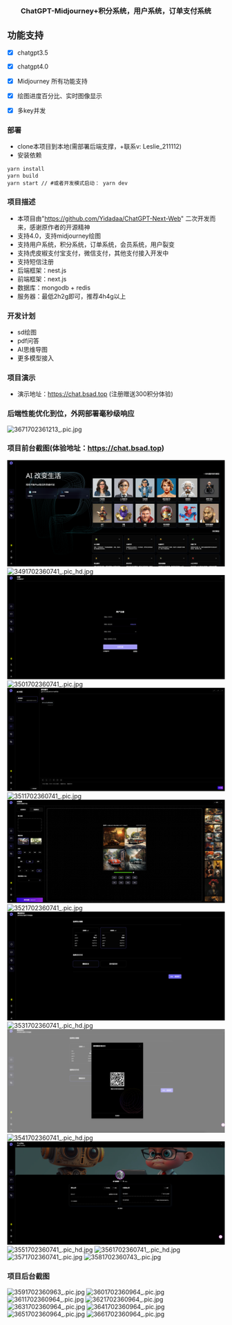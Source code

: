 <div align="center">

<h3 align="center">ChatGPT-Midjourney+积分系统，用户系统，订单支付系统</h3>





</div>

## 功能支持
- [x] chatgpt3.5
- [x] chatgpt4.0
- [x] Midjourney 所有功能支持
- [x] 绘图进度百分比、实时图像显示
- [x] 多key并发


### 部署
- clone本项目到本地(需部署后端支撑，+联系v: Leslie_211112)
- 安装依赖
```shell
yarn install
yarn build
yarn start // #或者开发模式启动： yarn dev
```

### 项目描述
- 本项目由"https://github.com/Yidadaa/ChatGPT-Next-Web" 二次开发而来，感谢原作者的开源精神
- 支持4.0，支持midjourney绘图
- 支持用户系统，积分系统，订单系统，会员系统，用户裂变
- 支持虎皮椒支付宝支付，微信支付，其他支付接入开发中
- 支持短信注册
- 后端框架：nest.js
- 前端框架：next.js
- 数据库：mongodb + redis
- 服务器：最低2h2g即可，推荐4h4g以上

### 开发计划
- sd绘图
- pdf问答
- AI思维导图
- 更多模型接入

### 项目演示
- 演示地址：https://chat.bsad.top (注册赠送300积分体验)

### 后端性能优化到位，外网部署毫秒级响应
![3671702361213_.pic.jpg](..%2F..%2F..%2FLibrary%2FContainers%2Fcom.tencent.xinWeChat%2FData%2FLibrary%2FApplication%20Support%2Fcom.tencent.xinWeChat%2F2.0b4.0.9%2F0533f6c3ec9207613c718af85fe8b0db%2FMessage%2FMessageTemp%2F9e20f478899dc29eb19741386f9343c8%2FImage%2F3671702361213_.pic.jpg)


### 项目前台截图(体验地址：https://chat.bsad.top)
![主界面](./docs/images/3081698650193_.pic_hd.jpg)![3491702360741_.pic_hd.jpg](..%2F..%2F..%2FLibrary%2FContainers%2Fcom.tencent.xinWeChat%2FData%2FLibrary%2FApplication%20Support%2Fcom.tencent.xinWeChat%2F2.0b4.0.9%2F0533f6c3ec9207613c718af85fe8b0db%2FMessage%2FMessageTemp%2F9e20f478899dc29eb19741386f9343c8%2FImage%2F3491702360741_.pic_hd.jpg)
![主界面](./docs/images/3151698650723_.pic.jpg)![3501702360741_.pic.jpg](..%2F..%2F..%2FLibrary%2FContainers%2Fcom.tencent.xinWeChat%2FData%2FLibrary%2FApplication%20Support%2Fcom.tencent.xinWeChat%2F2.0b4.0.9%2F0533f6c3ec9207613c718af85fe8b0db%2FMessage%2FMessageTemp%2F9e20f478899dc29eb19741386f9343c8%2FImage%2F3501702360741_.pic.jpg)
![主界面](./docs/images/3091698650194_.pic.jpg)![3511702360741_.pic.jpg](..%2F..%2F..%2FLibrary%2FContainers%2Fcom.tencent.xinWeChat%2FData%2FLibrary%2FApplication%20Support%2Fcom.tencent.xinWeChat%2F2.0b4.0.9%2F0533f6c3ec9207613c718af85fe8b0db%2FMessage%2FMessageTemp%2F9e20f478899dc29eb19741386f9343c8%2FImage%2F3511702360741_.pic.jpg)
![主界面](./docs/images/3101698650289_.pic_hd.jpg)![3521702360741_.pic.jpg](..%2F..%2F..%2FLibrary%2FContainers%2Fcom.tencent.xinWeChat%2FData%2FLibrary%2FApplication%20Support%2Fcom.tencent.xinWeChat%2F2.0b4.0.9%2F0533f6c3ec9207613c718af85fe8b0db%2FMessage%2FMessageTemp%2F9e20f478899dc29eb19741386f9343c8%2FImage%2F3521702360741_.pic.jpg)
![主界面](./docs/images/3111698650289_.pic.jpg)![3531702360741_.pic_hd.jpg](..%2F..%2F..%2FLibrary%2FContainers%2Fcom.tencent.xinWeChat%2FData%2FLibrary%2FApplication%20Support%2Fcom.tencent.xinWeChat%2F2.0b4.0.9%2F0533f6c3ec9207613c718af85fe8b0db%2FMessage%2FMessageTemp%2F9e20f478899dc29eb19741386f9343c8%2FImage%2F3531702360741_.pic_hd.jpg)
![主界面](./docs/images/3121698650302_.pic.jpg)![3541702360741_.pic_hd.jpg](..%2F..%2F..%2FLibrary%2FContainers%2Fcom.tencent.xinWeChat%2FData%2FLibrary%2FApplication%20Support%2Fcom.tencent.xinWeChat%2F2.0b4.0.9%2F0533f6c3ec9207613c718af85fe8b0db%2FMessage%2FMessageTemp%2F9e20f478899dc29eb19741386f9343c8%2FImage%2F3541702360741_.pic_hd.jpg)
![主界面](./docs/images/3141698650382_.pic.jpg)![3551702360741_.pic_hd.jpg](..%2F..%2F..%2FLibrary%2FContainers%2Fcom.tencent.xinWeChat%2FData%2FLibrary%2FApplication%20Support%2Fcom.tencent.xinWeChat%2F2.0b4.0.9%2F0533f6c3ec9207613c718af85fe8b0db%2FMessage%2FMessageTemp%2F9e20f478899dc29eb19741386f9343c8%2FImage%2F3551702360741_.pic_hd.jpg)
![3561702360741_.pic_hd.jpg](..%2F..%2F..%2FLibrary%2FContainers%2Fcom.tencent.xinWeChat%2FData%2FLibrary%2FApplication%20Support%2Fcom.tencent.xinWeChat%2F2.0b4.0.9%2F0533f6c3ec9207613c718af85fe8b0db%2FMessage%2FMessageTemp%2F9e20f478899dc29eb19741386f9343c8%2FImage%2F3561702360741_.pic_hd.jpg)
![3571702360741_.pic.jpg](..%2F..%2F..%2FLibrary%2FContainers%2Fcom.tencent.xinWeChat%2FData%2FLibrary%2FApplication%20Support%2Fcom.tencent.xinWeChat%2F2.0b4.0.9%2F0533f6c3ec9207613c718af85fe8b0db%2FMessage%2FMessageTemp%2F9e20f478899dc29eb19741386f9343c8%2FImage%2F3571702360741_.pic.jpg)
![3581702360743_.pic.jpg](..%2F..%2F..%2FLibrary%2FContainers%2Fcom.tencent.xinWeChat%2FData%2FLibrary%2FApplication%20Support%2Fcom.tencent.xinWeChat%2F2.0b4.0.9%2F0533f6c3ec9207613c718af85fe8b0db%2FMessage%2FMessageTemp%2F9e20f478899dc29eb19741386f9343c8%2FImage%2F3581702360743_.pic.jpg)


### 项目后台截图
![3591702360963_.pic.jpg](..%2F..%2F..%2FLibrary%2FContainers%2Fcom.tencent.xinWeChat%2FData%2FLibrary%2FApplication%20Support%2Fcom.tencent.xinWeChat%2F2.0b4.0.9%2F0533f6c3ec9207613c718af85fe8b0db%2FMessage%2FMessageTemp%2F9e20f478899dc29eb19741386f9343c8%2FImage%2F3591702360963_.pic.jpg)
![3601702360964_.pic.jpg](..%2F..%2F..%2FLibrary%2FContainers%2Fcom.tencent.xinWeChat%2FData%2FLibrary%2FApplication%20Support%2Fcom.tencent.xinWeChat%2F2.0b4.0.9%2F0533f6c3ec9207613c718af85fe8b0db%2FMessage%2FMessageTemp%2F9e20f478899dc29eb19741386f9343c8%2FImage%2F3601702360964_.pic.jpg)
![3611702360964_.pic.jpg](..%2F..%2F..%2FLibrary%2FContainers%2Fcom.tencent.xinWeChat%2FData%2FLibrary%2FApplication%20Support%2Fcom.tencent.xinWeChat%2F2.0b4.0.9%2F0533f6c3ec9207613c718af85fe8b0db%2FMessage%2FMessageTemp%2F9e20f478899dc29eb19741386f9343c8%2FImage%2F3611702360964_.pic.jpg)
![3621702360964_.pic.jpg](..%2F..%2F..%2FLibrary%2FContainers%2Fcom.tencent.xinWeChat%2FData%2FLibrary%2FApplication%20Support%2Fcom.tencent.xinWeChat%2F2.0b4.0.9%2F0533f6c3ec9207613c718af85fe8b0db%2FMessage%2FMessageTemp%2F9e20f478899dc29eb19741386f9343c8%2FImage%2F3621702360964_.pic.jpg)
![3631702360964_.pic.jpg](..%2F..%2F..%2FLibrary%2FContainers%2Fcom.tencent.xinWeChat%2FData%2FLibrary%2FApplication%20Support%2Fcom.tencent.xinWeChat%2F2.0b4.0.9%2F0533f6c3ec9207613c718af85fe8b0db%2FMessage%2FMessageTemp%2F9e20f478899dc29eb19741386f9343c8%2FImage%2F3631702360964_.pic.jpg)
![3641702360964_.pic.jpg](..%2F..%2F..%2FLibrary%2FContainers%2Fcom.tencent.xinWeChat%2FData%2FLibrary%2FApplication%20Support%2Fcom.tencent.xinWeChat%2F2.0b4.0.9%2F0533f6c3ec9207613c718af85fe8b0db%2FMessage%2FMessageTemp%2F9e20f478899dc29eb19741386f9343c8%2FImage%2F3641702360964_.pic.jpg)
![3651702360964_.pic.jpg](..%2F..%2F..%2FLibrary%2FContainers%2Fcom.tencent.xinWeChat%2FData%2FLibrary%2FApplication%20Support%2Fcom.tencent.xinWeChat%2F2.0b4.0.9%2F0533f6c3ec9207613c718af85fe8b0db%2FMessage%2FMessageTemp%2F9e20f478899dc29eb19741386f9343c8%2FImage%2F3651702360964_.pic.jpg)
![3661702360964_.pic.jpg](..%2F..%2F..%2FLibrary%2FContainers%2Fcom.tencent.xinWeChat%2FData%2FLibrary%2FApplication%20Support%2Fcom.tencent.xinWeChat%2F2.0b4.0.9%2F0533f6c3ec9207613c718af85fe8b0db%2FMessage%2FMessageTemp%2F9e20f478899dc29eb19741386f9343c8%2FImage%2F3661702360964_.pic.jpg)

